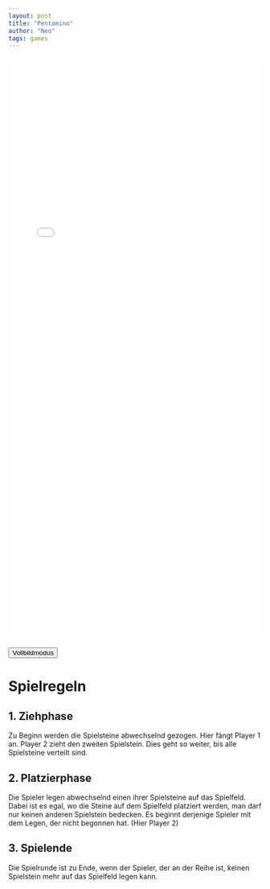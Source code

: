 ```yaml
---
layout: post
title: "Pentomino"
author: "Neo"
tags: games
---
```


<style>
  #pentomino-game {
    width: 100%;
    height: 29vh;
    border: none;
  }
</style>

<iframe id="pentomino-game" src="/Pentomino_Python/build/web/index.html"></iframe>

<button onclick="toggleFullscreen()">Vollbildmodus</button>

<script>
function toggleFullscreen() {
  const iframe = document.getElementById('pentomino-game');
  if (iframe.requestFullscreen) {
    iframe.requestFullscreen();
  } else if (iframe.mozRequestFullScreen) { // Firefox
    iframe.mozRequestFullScreen();
  } else if (iframe.webkitRequestFullscreen) { // Chrome, Safari and Opera
    iframe.webkitRequestFullscreen();
  } else if (iframe.msRequestFullscreen) { // IE/Edge
    iframe.msRequestFullscreen();
  }
}
</script>

# Spielregeln
## 1. Ziehphase
Zu Beginn werden die Spielsteine abwechselnd gezogen. Hier fängt Player 1 an. Player 2 zieht den zweiten Spielstein. Dies geht so weiter, bis alle Spielsteine verteilt sind. 
## 2. Platzierphase
Die Spieler legen abwechselnd einen ihrer Spielsteine auf das Spielfeld. Dabei ist es egal, wo die Steine auf dem Spielfeld platziert werden, man darf nur keinen anderen Spielstein bedecken. Es beginnt derjenige Spieler mit dem Legen, der nicht begonnen hat. (Hier Player 2)
## 3. Spielende
Die Spielrunde ist zu Ende, wenn der Spieler, der an der Reihe ist, keinen Spielstein mehr auf das Spielfeld legen kann.